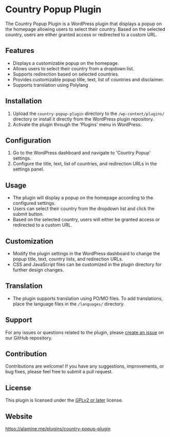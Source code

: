 # Country Popup Plugin

The Country Popup Plugin is a WordPress plugin that displays a popup on the homepage allowing users to select their country. Based on the selected country, users are either granted access or redirected to a custom URL.

## Features

- Displays a customizable popup on the homepage.
- Allows users to select their country from a dropdown list.
- Supports redirection based on selected countries.
- Provides customizable popup title, text, list of countries and disclaimer.
- Supports translation using Polylang

## Installation

1. Upload the `country-popup-plugin` directory to the `/wp-content/plugins/` directory or install it directly from the WordPress plugin repository.
2. Activate the plugin through the 'Plugins' menu in WordPress.

## Configuration

1. Go to the WordPress dashboard and navigate to 'Country Popup' settings.
2. Configure the title, text, list of countries, and redirection URLs in the settings panel.

## Usage

- The plugin will display a popup on the homepage according to the configured settings.
- Users can select their country from the dropdown list and click the submit button.
- Based on the selected country, users will either be granted access or redirected to a custom URL.

## Customization

- Modify the plugin settings in the WordPress dashboard to change the popup title, text, country lists, and redirection URLs.
- CSS and JavaScript files can be customized in the plugin directory for further design changes.

## Translation

- The plugin supports translation using PO/MO files. To add translations, place the language files in the `/languages/` directory.

## Support

For any issues or questions related to the plugin, please [create an issue](https://github.com/your-plugin-repo/issues) on our GitHub repository.

## Contribution

Contributions are welcome! If you have any suggestions, improvements, or bug fixes, please feel free to submit a pull request.

## License

This plugin is licensed under the [GPLv2 or later](https://www.gnu.org/licenses/gpl-2.0.html) license.

## Website

https://alamine.me/plugins/country-popup-plugin